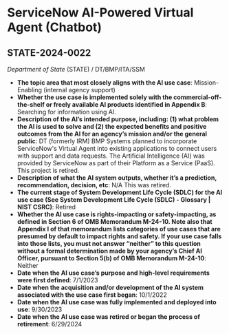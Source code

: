 # ServiceNow AI-Powered Virtual Agent (Chatbot)
## STATE-2024-0022
_Department of State_ (STATE) / DT/BMP/ITA/SSM


+ **The topic area that most closely aligns with the AI use case**: Mission-Enabling (internal agency support)
+ **Whether the use case is implemented solely with the commercial-off-the-shelf or freely available AI products identified in Appendix B**: Searching for information using AI.
+ **Description of the AI’s intended purpose, including: (1) what problem the AI is used to solve and (2) the expected benefits and positive outcomes from the AI for an agency’s mission and/or the general public**: DT (formerly IRM) BMP Systems planned to incorporate ServiceNow's Virtual Agent into existing applications to connect users with support and data requests. The Artificial Intelligence (AI) was provided by ServiceNow as part of their Platform as a Service (PaaS). This project is retired.
+ **Description of what the AI system outputs, whether it’s a prediction, recommendation, decision, etc**: N/A This was retired.
+ **The current stage of System Development Life Cycle (SDLC) for the AI use case (See System Development Life Cycle (SDLC) - Glossary | NIST CSRC)**: Retired
+ **Whether the AI use case is rights-impacting or safety-impacting, as defined in Section 6 of OMB Memorandum M-24-10. Note also that Appendix I of that memorandum lists categories of use cases that are presumed by default to impact rights and safety. If your use case falls into those lists, you must not answer “neither” to this question without a formal determination made by your agency’s Chief AI Officer, pursuant to Section 5(b) of OMB Memorandum M-24-10**: Neither
+ **Date when the AI use case’s purpose and high-level requirements were first defined**: 7/1/2023
+ **Date when the acquisition and/or development of the AI system associated with the use case first began**: 10/1/2022
+ **Date when the AI use case was fully implemented and deployed into use**: 9/30/2023
+ **Date when the AI use case was retired or began the process of retirement**: 6/29/2024
